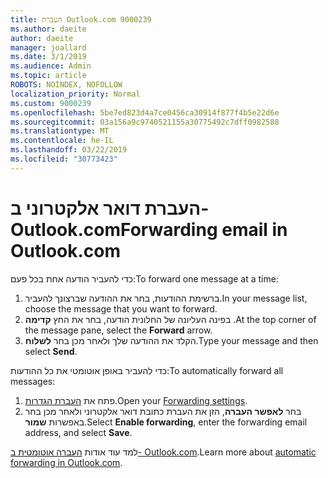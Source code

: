 ```yaml
---
title: העברת Outlook.com 9000239
ms.author: daeite
author: daeite
manager: joallard
ms.date: 3/1/2019
ms.audience: Admin
ms.topic: article
ROBOTS: NOINDEX, NOFOLLOW
localization_priority: Normal
ms.custom: 9000239
ms.openlocfilehash: 5be7ed823d4a7ce0456ca30914f877f4b5e22d6e
ms.sourcegitcommit: 03a156a9c9740521155a30775492c7dff0982588
ms.translationtype: MT
ms.contentlocale: he-IL
ms.lasthandoff: 03/22/2019
ms.locfileid: "30773423"
---
```

# <a name="forwarding-email-in-outlookcom"></a><span data-ttu-id="a0a50-102">העברת דואר אלקטרוני ב- Outlook.com</span><span class="sxs-lookup"><span data-stu-id="a0a50-102">Forwarding email in Outlook.com</span></span>

<span data-ttu-id="a0a50-103">כדי להעביר הודעה אחת בכל פעם:</span><span class="sxs-lookup"><span data-stu-id="a0a50-103">To forward one message at a time:</span></span>

1. <span data-ttu-id="a0a50-104">ברשימת ההודעות, בחר את ההודעה שברצונך להעביר.</span><span class="sxs-lookup"><span data-stu-id="a0a50-104">In your message list, choose the message that you want to forward.</span></span>
2. <span data-ttu-id="a0a50-105">בפינה העליונה של החלונית הודעה, בחר את החץ **קדימה** .</span><span class="sxs-lookup"><span data-stu-id="a0a50-105">At the top corner of the message pane, select the **Forward** arrow.</span></span>
3. <span data-ttu-id="a0a50-106">הקלד את ההודעה שלך ולאחר מכן בחר **לשלוח**.</span><span class="sxs-lookup"><span data-stu-id="a0a50-106">Type your message and then select **Send**.</span></span>

<span data-ttu-id="a0a50-107">כדי להעביר באופן אוטומטי את כל ההודעות:</span><span class="sxs-lookup"><span data-stu-id="a0a50-107">To automatically forward all messages:</span></span>

1. <span data-ttu-id="a0a50-108">פתח את [העברת הגדרות](https://outlook.live.com/mail/options/mail/forwarding/forwardingOption).</span><span class="sxs-lookup"><span data-stu-id="a0a50-108">Open your [Forwarding settings](https://outlook.live.com/mail/options/mail/forwarding/forwardingOption).</span></span>
2. <span data-ttu-id="a0a50-109">בחר **לאפשר העברה**, הזן את העברת כתובת דואר אלקטרוני ולאחר מכן בחר באפשרות **שמור**.</span><span class="sxs-lookup"><span data-stu-id="a0a50-109">Select **Enable forwarding**, enter the forwarding email address, and select **Save**.</span></span>

<span data-ttu-id="a0a50-110">למד עוד אודות [העברה אוטומטית ב- Outlook.com](https://support.office.com/article/6246987c-6c8f-4144-b255-14fc07007dad).</span><span class="sxs-lookup"><span data-stu-id="a0a50-110">Learn more about [automatic forwarding in Outlook.com](https://support.office.com/article/6246987c-6c8f-4144-b255-14fc07007dad).</span></span>